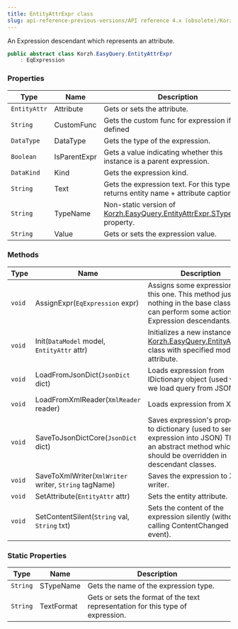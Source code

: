 ```yaml
---
title: EntityAttrExpr class
slug: api-reference-previous-versions/API reference 4.x (obsolete)/Korzh.EasyQuery namespace/entityattrexpr-class
---
```



An Expression descendant which represents an attribute.
```csharp
public abstract class Korzh.EasyQuery.EntityAttrExpr
    : EqExpression

```

### Properties

| Type | Name | Description | 
| --- | --- | --- | 
| `EntityAttr` | Attribute | Gets or sets the attribute. | 
| `String` | CustomFunc | Gets the custom func for expression if defined | 
| `DataType` | DataType | Gets the type of the expression. | 
| `Boolean` | IsParentExpr | Gets a value indicating whether this instance is a parent expression. | 
| `DataKind` | Kind | Gets the expression kind. | 
| `String` | Text | Gets the expression text. For this type it returns entity name + attribute caption. | 
| `String` | TypeName | Non-static version of [Korzh.EasyQuery.EntityAttrExpr.STypeName](/api-reference-4x/korzh-easyquery-namespace/entityattrexpr-class) property. | 
| `String` | Value | Gets or sets the expression value. | 


### Methods

| Type | Name | Description | 
| --- | --- | --- | 
| `void` | AssignExpr(`EqExpression` expr) | Assigns some expression to this one.  This method just does nothing in the base class but can perform some actions in Expression descendants. | 
| `void` | Init(`DataModel` model, `EntityAttr` attr) | Initializes a new instance of the [Korzh.EasyQuery.EntityAttrExpr](/api-reference-4x/korzh-easyquery-namespace/entityattrexpr-class) class with specified model and attribute. | 
| `void` | LoadFromJsonDict(`JsonDict` dict) | Loads expression from IDictionary object (used when we load query from JSON). | 
| `void` | LoadFromXmlReader(`XmlReader` reader) | Loads expression from XML. | 
| `void` | SaveToJsonDictCore(`JsonDict` dict) | Saves expression's properties to dictionary (used to serialize expression into JSON)  This is an abstract method which should be overridden in descendant classes. | 
| `void` | SaveToXmlWriter(`XmlWriter` writer, `String` tagName) | Saves the expression to XML writer. | 
| `void` | SetAttribute(`EntityAttr` attr) | Sets the entity attribute. | 
| `void` | SetContentSilent(`String` val, `String` txt) | Sets the content of the expression silently (without calling ContentChanged event). | 


### Static Properties

| Type | Name | Description | 
| --- | --- | --- | 
| `String` | STypeName | Gets the name of the expression type. | 
| `String` | TextFormat | Gets or sets the format of the text representation for this type of expression. |